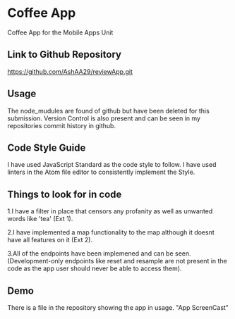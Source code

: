 # Coffee App 

Coffee App for the Mobile Apps Unit

## Link to Github Repository
https://github.com/AshAA29/reviewApp.git


## Usage
The node_mudules are found of github but have been deleted for this submission. Version Control is also present and can be seen in my repositories commit history in github.

## Code Style Guide
I have used JavaScript Standard as the code style to follow. I have used linters in the Atom file editor
to consistently implement the Style.

## Things to look for in code
1.I have a filter in place that censors any profanity as well as unwanted words like 'tea' (Ext 1).

2.I have implemented a map functionality to the map although it doesnt have all features on it (Ext 2).

3.All of the endpoints have been implemened and can be seen. (Development-only endpoints like reset and resample are not present in the code as the app user should never be able to access them).

## Demo
There is a file in the repository showing the app in usage. "App ScreenCast"
